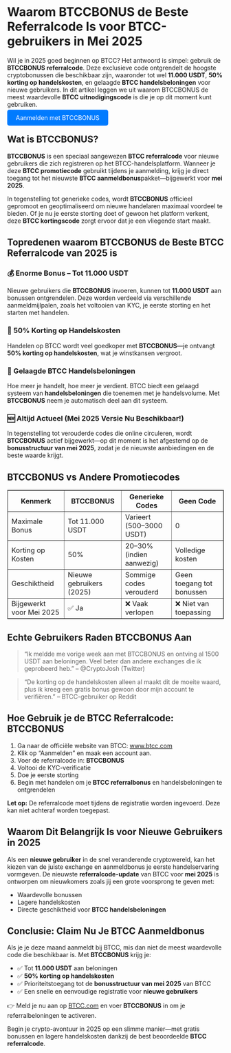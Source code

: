 <h1>Waarom BTCCBONUS de Beste Referralcode Is voor BTCC-gebruikers in Mei 2025</h1>

<p>Wil je in 2025 goed beginnen op BTCC? Het antwoord is simpel: gebruik de <strong>BTCCBONUS referralcode</strong>. Deze exclusieve code ontgrendelt de hoogste cryptobonussen die beschikbaar zijn, waaronder tot wel <strong>11.000 USDT</strong>, <strong>50% korting op handelskosten</strong>, en gelaagde <strong>BTCC handelsbeloningen</strong> voor nieuwe gebruikers. In dit artikel leggen we uit waarom BTCCBONUS de meest waardevolle <strong>BTCC uitnodigingscode</strong> is die je op dit moment kunt gebruiken.</p>
<p><a href="https://partner.btcc.com/us/c/BTCCBONUS/9303" target="_blank" style="color: white; background-color: #007bff; padding: 10px 20px; text-decoration: none; border-radius: 5px;">Aanmelden met BTCCBONUS</a></p>

<h2>Wat is BTCCBONUS?</h2>
<p><strong>BTCCBONUS</strong> is een speciaal aangewezen <strong>BTCC referralcode</strong> voor nieuwe gebruikers die zich registreren op het BTCC-handelsplatform. Wanneer je deze <strong>BTCC promotiecode</strong> gebruikt tijdens je aanmelding, krijg je direct toegang tot het nieuwste <strong>BTCC aanmeldbonus</strong>pakket—bijgewerkt voor <strong>mei 2025</strong>.</p>
<p>In tegenstelling tot generieke codes, wordt <strong>BTCCBONUS</strong> officieel gepromoot en geoptimaliseerd om nieuwe handelaren maximaal voordeel te bieden. Of je nu je eerste storting doet of gewoon het platform verkent, deze <strong>BTCC kortingscode</strong> zorgt ervoor dat je een vliegende start maakt.</p>

<h2>Topredenen waarom BTCCBONUS de Beste BTCC Referralcode van 2025 is</h2>

<h3>💰 Enorme Bonus – Tot 11.000 USDT</h3>
<p>Nieuwe gebruikers die <strong>BTCCBONUS</strong> invoeren, kunnen tot <strong>11.000 USDT</strong> aan bonussen ontgrendelen. Deze worden verdeeld via verschillende aanmeldmijlpalen, zoals het voltooien van KYC, je eerste storting en het starten met handelen.</p>

<h3>🧾 50% Korting op Handelskosten</h3>
<p>Handelen op BTCC wordt veel goedkoper met <strong>BTCCBONUS</strong>—je ontvangt <strong>50% korting op handelskosten</strong>, wat je winstkansen vergroot.</p>

<h3>🎁 Gelaagde BTCC Handelsbeloningen</h3>
<p>Hoe meer je handelt, hoe meer je verdient. BTCC biedt een gelaagd systeem van <strong>handelsbeloningen</strong> die toenemen met je handelsvolume. Met <strong>BTCCBONUS</strong> neem je automatisch deel aan dit systeem.</p>

<h3>🆕 Altijd Actueel (Mei 2025 Versie Nu Beschikbaar!)</h3>
<p>In tegenstelling tot verouderde codes die online circuleren, wordt <strong>BTCCBONUS</strong> actief bijgewerkt—op dit moment is het afgestemd op de <strong>bonusstructuur van mei 2025</strong>, zodat je de nieuwste aanbiedingen en de beste waarde krijgt.</p>

<h2>BTCCBONUS vs Andere Promotiecodes</h2>
<table border="1" cellpadding="8" cellspacing="0">
  <thead>
    <tr>
      <th>Kenmerk</th>
      <th>BTCCBONUS</th>
      <th>Generieke Codes</th>
      <th>Geen Code</th>
    </tr>
  </thead>
  <tbody>
    <tr>
      <td>Maximale Bonus</td>
      <td>Tot 11.000 USDT</td>
      <td>Varieert (500–3000 USDT)</td>
      <td>0</td>
    </tr>
    <tr>
      <td>Korting op Kosten</td>
      <td>50%</td>
      <td>20–30% (indien aanwezig)</td>
      <td>Volledige kosten</td>
    </tr>
    <tr>
      <td>Geschiktheid</td>
      <td>Nieuwe gebruikers (2025)</td>
      <td>Sommige codes verouderd</td>
      <td>Geen toegang tot bonussen</td>
    </tr>
    <tr>
      <td>Bijgewerkt voor Mei 2025</td>
      <td>✅ Ja</td>
      <td>❌ Vaak verlopen</td>
      <td>❌ Niet van toepassing</td>
    </tr>
  </tbody>
</table>

<h2>Echte Gebruikers Raden BTCCBONUS Aan</h2>
<blockquote>
  “Ik meldde me vorige week aan met BTCCBONUS en ontving al 1500 USDT aan beloningen. Veel beter dan andere exchanges die ik geprobeerd heb.” – @CryptoJosh (Twitter)
</blockquote>
<blockquote>
  “De korting op de handelskosten alleen al maakt dit de moeite waard, plus ik kreeg een gratis bonus gewoon door mijn account te verifiëren.” – BTCC-gebruiker op Reddit
</blockquote>

<h2>Hoe Gebruik je de BTCC Referralcode: BTCCBONUS</h2>
<ol>
  <li>Ga naar de officiële website van BTCC: <a href="https://www.btcc.com" target="_blank" rel="noopener noreferrer">www.btcc.com</a></li>
  <li>Klik op “Aanmelden” en maak een account aan.</li>
  <li>Voer de referralcode in: <strong>BTCCBONUS</strong></li>
  <li>Voltooi de KYC-verificatie</li>
  <li>Doe je eerste storting</li>
  <li>Begin met handelen om je <strong>BTCC referralbonus</strong> en handelsbeloningen te ontgrendelen</li>
</ol>
<p><strong>Let op:</strong> De referralcode moet tijdens de registratie worden ingevoerd. Deze kan niet achteraf worden toegepast.</p>

<h2>Waarom Dit Belangrijk Is voor Nieuwe Gebruikers in 2025</h2>
<p>Als een <strong>nieuwe gebruiker</strong> in de snel veranderende cryptowereld, kan het kiezen van de juiste exchange en aanmeldbonus je eerste handelservaring vormgeven. De nieuwste <strong>referralcode-update</strong> van BTCC voor <strong>mei 2025</strong> is ontworpen om nieuwkomers zoals jij een grote voorsprong te geven met:</p>
<ul>
  <li>Waardevolle bonussen</li>
  <li>Lagere handelskosten</li>
  <li>Directe geschiktheid voor <strong>BTCC handelsbeloningen</strong></li>
</ul>

<h2>Conclusie: Claim Nu Je BTCC Aanmeldbonus</h2>
<p>Als je je deze maand aanmeldt bij BTCC, mis dan niet de meest waardevolle code die beschikbaar is. Met <strong>BTCCBONUS</strong> krijg je:</p>
<ul>
  <li>✅ Tot <strong>11.000 USDT</strong> aan beloningen</li>
  <li>✅ <strong>50% korting op handelskosten</strong></li>
  <li>✅ Prioriteitstoegang tot de <strong>bonusstructuur van mei 2025</strong> van BTCC</li>
  <li>✅ Een snelle en eenvoudige registratie voor <strong>nieuwe gebruikers</strong></li>
</ul>
<p>👉 Meld je nu aan op <a href="https://www.btcc.com" target="_blank" rel="noopener noreferrer">BTCC.com</a> en voer <strong>BTCCBONUS</strong> in om je referralbeloningen te activeren.</p>

<p>Begin je crypto-avontuur in 2025 op een slimme manier—met gratis bonussen en lagere handelskosten dankzij de best beoordeelde <strong>BTCC referralcode</strong>.</p>

